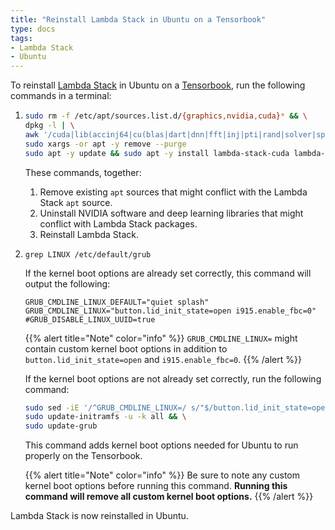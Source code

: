```yaml
---
title: "Reinstall Lambda Stack in Ubuntu on a Tensorbook"
type: docs
tags:
- Lambda Stack
- Ubuntu
---
```


To reinstall
[Lambda Stack](https://lambdalabs.com/lambda-stack-deep-learning-software) in
Ubuntu on a
[Tensorbook](https://lambdalabs.com/deep-learning/laptops/tensorbook), run the
following commands in a terminal:

1. ```bash
   sudo rm -f /etc/apt/sources.list.d/{graphics,nvidia,cuda}* && \
   dpkg -l | \
   awk '/cuda|lib(accinj64|cu(blas|dart|dnn|fft|inj|pti|rand|solver|sparse)|magma|nccl|npp|nv[^p])|nv(idia|ml)|tensor(flow|board)|torch/ { print $2 }' | \
   sudo xargs -or apt -y remove --purge
   sudo apt -y update && sudo apt -y install lambda-stack-cuda lambda-tensorbook
   ```

   These commands, together:

   1. Remove existing `apt` sources that might conflict with the Lambda Stack
      `apt` source.
   1. Uninstall NVIDIA software and deep learning libraries that might
      conflict with Lambda Stack packages.
   1. Reinstall Lambda Stack.

1. `grep LINUX /etc/default/grub`

   If the kernel boot options are already set correctly, this command will
   output the following:

   ```
   GRUB_CMDLINE_LINUX_DEFAULT="quiet splash"
   GRUB_CMDLINE_LINUX="button.lid_init_state=open i915.enable_fbc=0"
   #GRUB_DISABLE_LINUX_UUID=true
   ```

   {{% alert title="Note" color="info" %}}
   `GRUB_CMDLINE_LINUX=` might contain custom kernel boot options in addition
   to `button.lid_init_state=open` and `i915.enable_fbc=0`.
   {{% /alert %}}

   If the kernel boot options are not already set correctly, run the following command:

   ```bash
   sudo sed -iE '/^GRUB_CMDLINE_LINUX=/ s/"$/button.lid_init_state=open i915.enable_fbc=0"/' /etc/default/grub && \
   sudo update-initramfs -u -k all && \
   sudo update-grub
   ```

   This command adds kernel boot options needed for Ubuntu to run properly on the Tensorbook.

   {{% alert title="Note" color="info" %}}
   Be sure to note any custom kernel boot options before running this command.
   **Running this command will remove all custom kernel boot options.**
   {{% /alert %}}

Lambda Stack is now reinstalled in Ubuntu.
